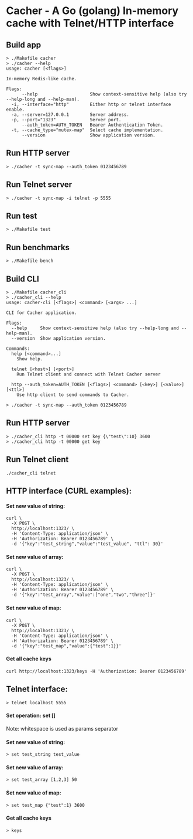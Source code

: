 # Cacher - A Go (golang) In-memory cache with Telnet/HTTP interface

## Build app
```
> ./Makefile cacher
> ./cacher --help
usage: cacher [<flags>]

In-memory Redis-like cache.

Flags:
      --help                    Show context-sensitive help (also try --help-long and --help-man).
  -i, --interface="http"        Either http or telnet interface enable.
  -a, --server=127.0.0.1        Server address.
  -p, --port="1323"             Server port.
      --auth_token=AUTH_TOKEN   Bearer Authentication Token.
  -t, --cache_type="mutex-map"  Select cache implementation.
      --version                 Show application version.
```

## Run HTTP server
```
> ./cacher -t sync-map --auth_token 0123456789
```

## Run Telnet server
```
> ./cacher -t sync-map -i telnet -p 5555
```

## Run test
```
> ./Makefile test
```

## Run benchmarks
```
> ./Makefile bench
```

## Build CLI
```
> ./Makefile cacher_cli
> ./cacher_cli --help  
usage: cacher-cli [<flags>] <command> [<args> ...]

CLI for Cacher application.

Flags:
  --help     Show context-sensitive help (also try --help-long and --help-man).
  --version  Show application version.

Commands:
  help [<command>...]
    Show help.

  telnet [<host>] [<port>]
    Run Telnet client and connect with Telnet Cacher server

  http --auth_token=AUTH_TOKEN [<flags>] <command> [<key>] [<value>] [<ttl>]
    Use http client to send commands to Cacher.

> ./cacher -t sync-map --auth_token 0123456789
```

## Run HTTP server
```
> ./cacher_cli http -t 00000 set key {\"test\":10} 3600
> ./cacher_cli http -t 00000 get key
```

## Run Telnet client
```
./cacher_cli telnet
```


## HTTP interface (CURL examples):

#### Set new value of string:
```
curl \
  -X POST \
  http://localhost:1323/ \
  -H 'Content-Type: application/json' \
  -H 'Authorization: Bearer 0123456789' \
  -d '{"key":"test_string","value":"test_value", "ttl": 30}'
```

#### Set new value of array:
```
curl \
  -X POST \
  http://localhost:1323/ \
  -H 'Content-Type: application/json' \
  -H 'Authorization: Bearer 0123456789' \
  -d '{"key":"test_array","value":["one","two","three"]}'
```

#### Set new value of map:
```
curl \
  -X POST \
  http://localhost:1323/ \
  -H 'Content-Type: application/json' \
  -H 'Authorization: Bearer 0123456789' \
  -d '{"key":"test_map","value":{"test":1}}'
```

#### Get all cache keys
```
curl http://localhost:1323/keys -H 'Authorization: Bearer 0123456789'
```

## Telnet interface:
```
> telnet localhost 5555
```

#### Set operation: set <key> <value> [<ttl>]
Note: whitespace is used as params separator
#### Set new value of string: 
```
> set test_string test_value
```

#### Set new value of array: 
```
> set test_array [1,2,3] 50
```

#### Set new value of map: 
```
> set test_map {"test":1} 3600
```

#### Get all cache keys
```
> keys
```